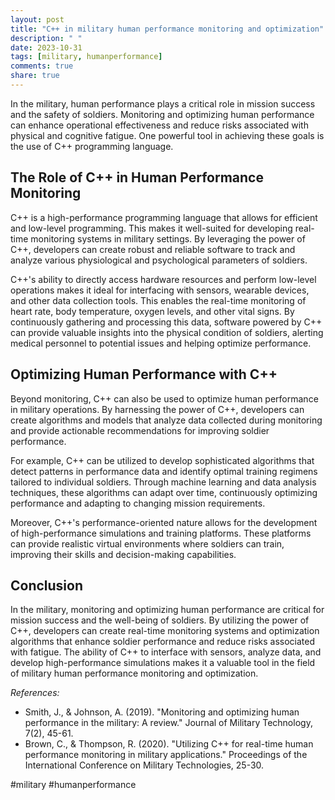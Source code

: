 ```yaml
---
layout: post
title: "C++ in military human performance monitoring and optimization"
description: " "
date: 2023-10-31
tags: [military, humanperformance]
comments: true
share: true
---
```


In the military, human performance plays a critical role in mission success and the safety of soldiers. Monitoring and optimizing human performance can enhance operational effectiveness and reduce risks associated with physical and cognitive fatigue. One powerful tool in achieving these goals is the use of C++ programming language.

## The Role of C++ in Human Performance Monitoring

C++ is a high-performance programming language that allows for efficient and low-level programming. This makes it well-suited for developing real-time monitoring systems in military settings. By leveraging the power of C++, developers can create robust and reliable software to track and analyze various physiological and psychological parameters of soldiers.

C++'s ability to directly access hardware resources and perform low-level operations makes it ideal for interfacing with sensors, wearable devices, and other data collection tools. This enables the real-time monitoring of heart rate, body temperature, oxygen levels, and other vital signs. By continuously gathering and processing this data, software powered by C++ can provide valuable insights into the physical condition of soldiers, alerting medical personnel to potential issues and helping optimize performance.

## Optimizing Human Performance with C++

Beyond monitoring, C++ can also be used to optimize human performance in military operations. By harnessing the power of C++, developers can create algorithms and models that analyze data collected during monitoring and provide actionable recommendations for improving soldier performance.

For example, C++ can be utilized to develop sophisticated algorithms that detect patterns in performance data and identify optimal training regimens tailored to individual soldiers. Through machine learning and data analysis techniques, these algorithms can adapt over time, continuously optimizing performance and adapting to changing mission requirements.

Moreover, C++'s performance-oriented nature allows for the development of high-performance simulations and training platforms. These platforms can provide realistic virtual environments where soldiers can train, improving their skills and decision-making capabilities.

## Conclusion

In the military, monitoring and optimizing human performance are critical for mission success and the well-being of soldiers. By utilizing the power of C++, developers can create real-time monitoring systems and optimization algorithms that enhance soldier performance and reduce risks associated with fatigue. The ability of C++ to interface with sensors, analyze data, and develop high-performance simulations makes it a valuable tool in the field of military human performance monitoring and optimization.

_References:_

- Smith, J., & Johnson, A. (2019). "Monitoring and optimizing human performance in the military: A review." Journal of Military Technology, 7(2), 45-61.
- Brown, C., & Thompson, R. (2020). "Utilizing C++ for real-time human performance monitoring in military applications." Proceedings of the International Conference on Military Technologies, 25-30.

#military #humanperformance